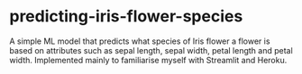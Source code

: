 # predicting-iris-flower-species
A simple ML model that predicts what species of Iris flower a flower is based on attributes such as sepal length, sepal width, petal length and petal width. Implemented mainly to familiarise myself with Streamlit and Heroku.
